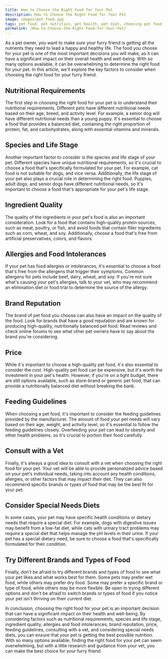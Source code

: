```yaml
---
title: How to Choose the Right Food for Your Pet
description: How to Choose the Right Food for Your Pet
image: images/pet_food.jpg
tags: pet food, pet nutrition, pet health, pet diet, choosing pet food, pet food selection, pet food brands, special needs diets, feeding guidelines, veterinarian advice
permalink: /How-to-Choose-the-Right-Food-for-Your-Pet/ 
---
```

As a pet owner, you want to make sure your furry friend is getting all the nutrients they need to lead a happy and healthy life. The food you choose for your pet is one of the most important decisions you will make, as it can have a significant impact on their overall health and well-being. With so many options available, it can be overwhelming to determine the right food for your pet. In this article, we'll explore the key factors to consider when choosing the right food for your furry friend.

## Nutritional Requirements

The first step in choosing the right food for your pet is to understand their nutritional requirements. Different pets have different nutritional needs based on their age, breed, and activity level. For example, a senior dog will have different nutritional needs than a young puppy. It's essential to choose a food that provides a balanced diet, containing the right proportion of protein, fat, and carbohydrates, along with essential vitamins and minerals.

## Species and Life Stage

Another important factor to consider is the species and life stage of your pet. Different species have unique nutritional requirements, so it's crucial to choose a food that's specifically formulated for your pet. For example, cat food is not suitable for dogs, and vice versa. Additionally, the life stage of your pet also plays a crucial role in determining the right food. Puppies, adult dogs, and senior dogs have different nutritional needs, so it's important to choose a food that's appropriate for your pet's life stage.

## Ingredient Quality

The quality of the ingredients in your pet's food is also an important consideration. Look for a food that contains high-quality protein sources, such as meat, poultry, or fish, and avoid foods that contain filler ingredients such as corn, wheat, and soy. Additionally, choose a food that's free from artificial preservatives, colors, and flavors.

## Allergies and Food Intolerances

If your pet has food allergies or intolerances, it's essential to choose a food that's free from the allergens that trigger their symptoms. Common allergens for pets include beef, dairy, wheat, and soy. If you're not sure what's causing your pet's allergies, talk to your vet, who may recommend an elimination diet or food trial to determine the source of the allergy.

## Brand Reputation

The brand of pet food you choose can also have an impact on the quality of the food. Look for brands that have a good reputation and are known for producing high-quality, nutritionally balanced pet food. Read reviews and check online forums to see what other pet owners have to say about the brand you're considering.

## Price

While it's important to choose a high-quality pet food, it's also essential to consider the cost. High-quality pet food can be expensive, but it's worth the investment in your pet's health. However, if you're on a tight budget, there are still options available, such as store-brand or generic pet food, that can provide a nutritionally balanced diet without breaking the bank.

## Feeding Guidelines

When choosing a pet food, it's important to consider the feeding guidelines provided by the manufacturer. The amount of food your pet needs will vary based on their age, weight, and activity level, so it's essential to follow the feeding guidelines closely. Overfeeding your pet can lead to obesity and other health problems, so it's crucial to portion their food carefully.

## Consult with a Vet

Finally, it's always a good idea to consult with a vet when choosing the right food for your pet. Your vet will be able to provide personalized advice based on your pet's individual needs, taking into account any health conditions, allergies, or other factors that may impact their diet. They can also recommend specific brands or types of food that may be the best fit for your pet.

## Consider Special Needs Diets

In some cases, your pet may have specific health conditions or dietary needs that require a special diet. For example, dogs with digestive issues may benefit from a low-fat diet, while cats with urinary tract problems may require a special diet that helps manage the pH levels in their urine. If your pet has a special dietary need, be sure to choose a food that's specifically formulated for their condition.

## Try Different Brands and Types of Food

Finally, don't be afraid to try different brands and types of food to see what your pet likes and what works best for them. Some pets may prefer wet food, while others may prefer dry food. Some may prefer a specific brand or type of food, while others may be more flexible. Be open to trying different options and don't be afraid to switch brands or types of food if you notice your pet isn't thriving on their current diet.


In conclusion, choosing the right food for your pet is an important decision that can have a significant impact on their health and well-being. By considering factors such as nutritional requirements, species and life stage, ingredient quality, allergies and food intolerances, brand reputation, price, feeding guidelines, consulting with a vet, and considering special needs diets, you can ensure that your pet is getting the best possible nutrition. With so many options available, finding the right food for your pet can seem overwhelming, but with a little research and guidance from your vet, you can make the best choice for your furry friend.